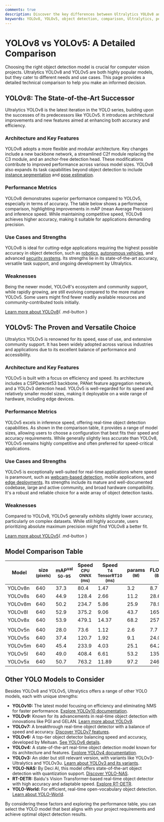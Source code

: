 ```yaml
---
comments: true
description: Discover the key differences between Ultralytics YOLOv8 and YOLOv5. Explore their performance, strengths, and use cases for optimal object detection.
keywords: YOLOv8, YOLOv5, object detection, comparison, Ultralytics, performance metrics, computer vision, machine learning, AI models, YOLO models
---
```


# YOLOv8 vs YOLOv5: A Detailed Comparison

<script async src="https://cdn.jsdelivr.net/npm/chart.js"></script>
<script defer src="../../javascript/benchmark.js"></script>

<canvas id="modelComparisonChart" width="1024" height="400" active-models='["YOLOv8", "YOLOv5"]'></canvas>

Choosing the right object detection model is crucial for computer vision projects. Ultralytics YOLOv8 and YOLOv5 are both highly popular models, but they cater to different needs and use cases. This page provides a detailed technical comparison to help you make an informed decision.

## YOLOv8: The State-of-the-Art Successor

Ultralytics YOLOv8 is the latest iteration in the YOLO series, building upon the successes of its predecessors like YOLOv5. It introduces architectural improvements and new features aimed at enhancing both accuracy and efficiency.

### Architecture and Key Features

YOLOv8 adopts a more flexible and modular architecture. Key changes include a new backbone network, a streamlined C2f module replacing the C3 module, and an anchor-free detection head. These modifications contribute to improved performance across various model sizes. YOLOv8 also expands its task capabilities beyond object detection to include [instance segmentation](https://www.ultralytics.com/glossary/instance-segmentation) and [pose estimation](https://docs.ultralytics.com/tasks/pose/).

### Performance Metrics

YOLOv8 demonstrates superior performance compared to YOLOv5, especially in terms of accuracy. The table below shows a performance comparison, highlighting improvements in mAP (mean Average Precision) and inference speed. While maintaining competitive speed, YOLOv8 achieves higher accuracy, making it suitable for applications demanding precision.

### Use Cases and Strengths

YOLOv8 is ideal for cutting-edge applications requiring the highest possible accuracy in object detection, such as [robotics](https://www.ultralytics.com/glossary/robotics), [autonomous vehicles](https://www.ultralytics.com/solutions/ai-in-self-driving), and advanced [security systems](https://www.ultralytics.com/blog/security-alarm-system-projects-with-ultralytics-yolov8). Its strengths lie in its state-of-the-art accuracy, versatile task support, and ongoing development by Ultralytics.

### Weaknesses

Being the newer model, YOLOv8's ecosystem and community support, while rapidly growing, are still evolving compared to the more mature YOLOv5. Some users might find fewer readily available resources and community-contributed tools initially.

[Learn more about YOLOv8](https://docs.ultralytics.com/models/yolov8/){ .md-button }

## YOLOv5: The Proven and Versatile Choice

Ultralytics YOLOv5 is renowned for its speed, ease of use, and extensive community support. It has been widely adopted across various industries and applications due to its excellent balance of performance and accessibility.

### Architecture and Key Features

YOLOv5 is built with a focus on efficiency and speed. Its architecture includes a CSPDarknet53 backbone, PANet feature aggregation network, and a YOLOv3 detection head. YOLOv5 is well-regarded for its speed and relatively smaller model sizes, making it deployable on a wide range of hardware, including edge devices.

### Performance Metrics

YOLOv5 excels in inference speed, offering real-time object detection capabilities. As shown in the comparison table, it provides a range of model sizes, allowing users to choose a configuration that best fits their speed and accuracy requirements. While generally slightly less accurate than YOLOv8, YOLOv5 remains highly competitive and often preferred for speed-critical applications.

### Use Cases and Strengths

YOLOv5 is exceptionally well-suited for real-time applications where speed is paramount, such as [webcam-based detection](https://www.ultralytics.com/blog/object-detection-with-a-pre-trained-ultralytics-yolov8-model), mobile applications, and [edge deployments](https://www.ultralytics.com/glossary/edge-ai). Its strengths include its mature and well-documented codebase, large and active community, and broad hardware compatibility. It's a robust and reliable choice for a wide array of object detection tasks.

### Weaknesses

Compared to YOLOv8, YOLOv5 generally exhibits slightly lower accuracy, particularly on complex datasets. While still highly accurate, users prioritizing absolute maximum precision might find YOLOv8 a better fit.

[Learn more about YOLOv5](https://github.com/ultralytics/yolov5){ .md-button }

## Model Comparison Table

| Model   | size<br><sup>(pixels) | mAP<sup>val<br>50-95 | Speed<br><sup>CPU ONNX<br>(ms) | Speed<br><sup>T4 TensorRT10<br>(ms) | params<br><sup>(M) | FLOPs<br><sup>(B) |
| ------- | --------------------- | -------------------- | ------------------------------ | ----------------------------------- | ------------------ | ----------------- |
| YOLOv8n | 640                   | 37.3                 | 80.4                           | 1.47                                | 3.2                | 8.7               |
| YOLOv8s | 640                   | 44.9                 | 128.4                          | 2.66                                | 11.2               | 28.6              |
| YOLOv8m | 640                   | 50.2                 | 234.7                          | 5.86                                | 25.9               | 78.9              |
| YOLOv8l | 640                   | 52.9                 | 375.2                          | 9.06                                | 43.7               | 165.2             |
| YOLOv8x | 640                   | 53.9                 | 479.1                          | 14.37                               | 68.2               | 257.8             |
|         |                       |                      |                                |                                     |                    |                   |
| YOLOv5n | 640                   | 28.0                 | 73.6                           | 1.12                                | 2.6                | 7.7               |
| YOLOv5s | 640                   | 37.4                 | 120.7                          | 1.92                                | 9.1                | 24.0              |
| YOLOv5m | 640                   | 45.4                 | 233.9                          | 4.03                                | 25.1               | 64.2              |
| YOLOv5l | 640                   | 49.0                 | 408.4                          | 6.61                                | 53.2               | 135.0             |
| YOLOv5x | 640                   | 50.7                 | 763.2                          | 11.89                               | 97.2               | 246.4             |

## Other YOLO Models to Consider

Besides YOLOv8 and YOLOv5, Ultralytics offers a range of other YOLO models, each with unique strengths:

- **YOLOv10:** The latest model focusing on efficiency and eliminating NMS for faster performance. [Explore YOLOv10 documentation](https://docs.ultralytics.com/models/yolov10/).
- **YOLOv9:** Known for its advancements in real-time object detection with innovations like PGI and GELAN. [Learn more about YOLOv9](https://docs.ultralytics.com/models/yolov9/).
- **YOLOv7:** A breakthrough real-time object detector with a balance of speed and accuracy. [Discover YOLOv7 features](https://docs.ultralytics.com/models/yolov7/).
- **YOLOv6:** A top-tier object detector balancing speed and accuracy, developed by Meituan. [See YOLOv6 details](https://docs.ultralytics.com/models/yolov6/).
- **YOLOv4:** A state-of-the-art real-time object detection model known for its architecture and features. [Explore YOLOv4 documentation](https://docs.ultralytics.com/models/yolov4/).
- **YOLOv3:** An older but still relevant version, with variants like YOLOv3-Ultralytics and YOLOv3u. [Learn about YOLOv3 and its variants](https://docs.ultralytics.com/models/yolov3/).
- **YOLO-NAS:** By Deci AI, this model offers state-of-the-art object detection with quantization support. [Discover YOLO-NAS](https://docs.ultralytics.com/models/yolo-nas/).
- **RT-DETR:** Baidu's Vision Transformer-based real-time object detector with high accuracy and adaptable speed. [Explore RT-DETR](https://docs.ultralytics.com/models/rtdetr/).
- **YOLO-World:** For efficient, real-time open-vocabulary object detection. [Learn about YOLO-World](https://docs.ultralytics.com/models/yolo-world/).

By considering these factors and exploring the performance table, you can select the YOLO model that best aligns with your project requirements and achieve optimal object detection results.
